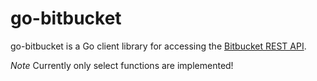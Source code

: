 # go-bitbucket

go-bitbucket is a Go client library for accessing the [Bitbucket REST API](https://developer.atlassian.com/server/bitbucket/rest).

_Note_ Currently only select functions are implemented!
